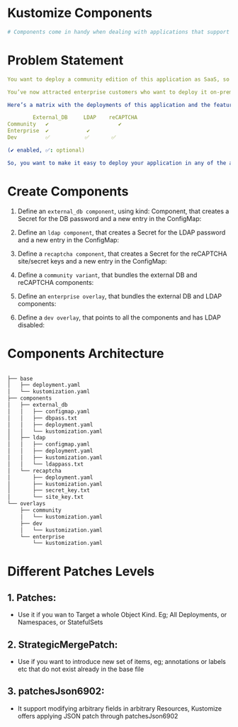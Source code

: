 
# Kustomize Components
```sh
# Components come in handy when dealing with applications that support multiple optional features and you wish to enable only a subset of them in different overlays, i.e., different features for different environments or audiences.

```

# Problem Statement
```yml
You want to deploy a community edition of this application as SaaS, so you add support for persistence (e.g. an external database), and bot detection (e.g. Google reCAPTCHA).

You’ve now attracted enterprise customers who want to deploy it on-premises, so you add LDAP support, and disable Google reCAPTCHA. At the same time, the devs need to be able to test parts of the application, so they want to deploy it with some features enabled and others not.

Here’s a matrix with the deployments of this application and the features enabled for each one:

        External_DB	    LDAP	reCAPTCHA
Community	✔️		                ✔️
Enterprise	✔️	          ✔️	
Dev	        ✅	        ✅	    ✅

(✔️ enabled, ✅: optional)

So, you want to make it easy to deploy your application in any of the above three environments. Here’s how you can do this with Kustomize components: each opt-in feature gets packaged as a component, so that it can be referred to from multiple higher-level overlays.
```


# Create Components
1. Define an `external_db component`, using kind: Component, that creates a Secret for the DB password and a new entry in the ConfigMap:

2. Define an `ldap component`, that creates a Secret for the LDAP password and a new entry in the ConfigMap:

3. Define a `recaptcha component`, that creates a Secret for the reCAPTCHA site/secret keys and a new entry in the ConfigMap:

4. Define a `community variant`, that bundles the external DB and reCAPTCHA components:

5. Define an `enterprise overlay`, that bundles the external DB and LDAP components:

6. Define a `dev overlay`, that points to all the components and has LDAP disabled:


# Components Architecture
```sh

├── base
│   ├── deployment.yaml
│   └── kustomization.yaml
├── components
│   ├── external_db
│   │   ├── configmap.yaml
│   │   ├── dbpass.txt
│   │   ├── deployment.yaml
│   │   └── kustomization.yaml
│   ├── ldap
│   │   ├── configmap.yaml
│   │   ├── deployment.yaml
│   │   ├── kustomization.yaml
│   │   └── ldappass.txt
│   └── recaptcha
│       ├── deployment.yaml
│       ├── kustomization.yaml
│       ├── secret_key.txt
│       └── site_key.txt
└── overlays
    ├── community
    │   └── kustomization.yaml
    ├── dev
    │   └── kustomization.yaml
    └── enterprise
        └── kustomization.yaml

```

# Different Patches Levels
## 1. Patches:
- Use it if you wan to Target a whole Object Kind. Eg; All Deployments, or Namespaces, or StatefulSets

## 2. StrategicMergePatch:
- Use if you want to introduce new set of items, eg; annotations or labels etc that do not exist already in the base file

## 3. patchesJson6902:
- It support modifying arbitrary fields in arbitrary Resources, Kustomize offers applying JSON patch through patchesJson6902